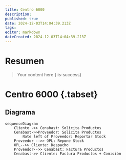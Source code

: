 ```yaml
---
title: Centro 6000
description: 
published: true
date: 2024-12-03T14:04:39.213Z
tags: 
editor: markdown
dateCreated: 2024-12-03T14:04:39.213Z
---
```


# Resumen
> Your content here
{.is-success}

# Centro 6000 {.tabset}

## Diagrama

```mermaid
sequenceDiagram
    Cliente ->> Cenabast: Solicita Productos
    Cenabast->>Proveedor: Solicita Productos
		Note left of Proveedor: Reportar Stock
    Proveedor -->> OPL: Repone Stock
    OPL-->> Cliente: Despacho
    Proveedor-->> Cenabast: Factura Productos
    Cenabast->> Cliente: Factura Productos + Comisión
```

## 
